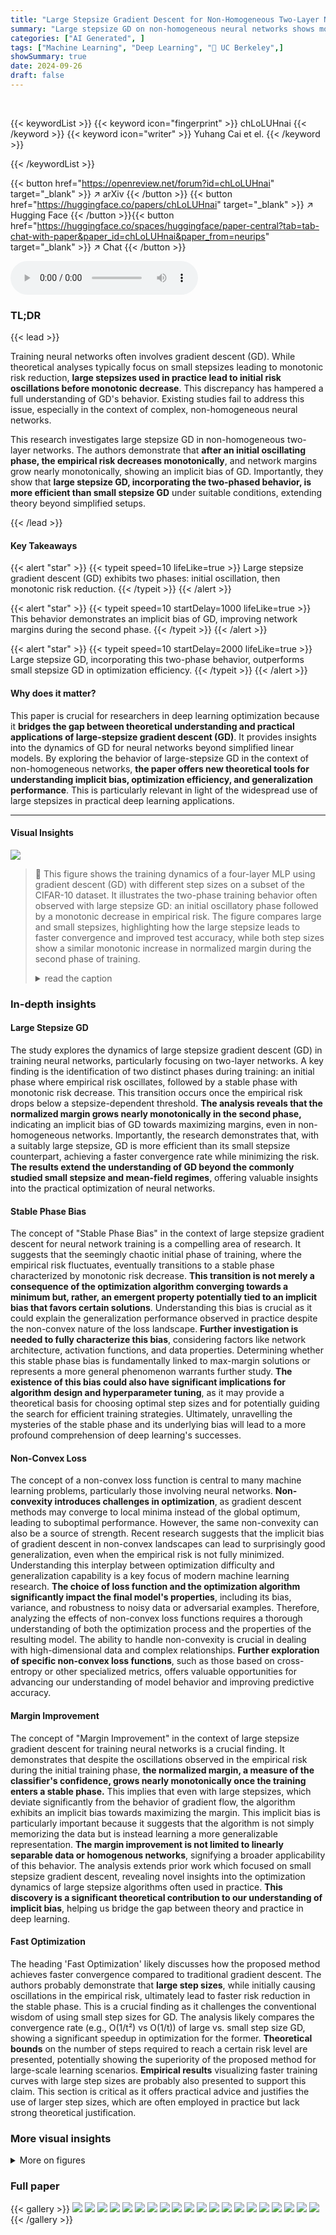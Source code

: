 ```yaml
---
title: "Large Stepsize Gradient Descent for Non-Homogeneous Two-Layer Networks: Margin Improvement and Fast Optimization"
summary: "Large stepsize GD on non-homogeneous neural networks shows monotonic risk reduction after an initial oscillating phase, demonstrating implicit bias and optimization gains."
categories: ["AI Generated", ]
tags: ["Machine Learning", "Deep Learning", "🏢 UC Berkeley",]
showSummary: true
date: 2024-09-26
draft: false
---
```


<br>

{{< keywordList >}}
{{< keyword icon="fingerprint" >}} chLoLUHnai {{< /keyword >}}
{{< keyword icon="writer" >}} Yuhang Cai et el. {{< /keyword >}}
 
{{< /keywordList >}}

{{< button href="https://openreview.net/forum?id=chLoLUHnai" target="_blank" >}}
↗ arXiv
{{< /button >}}
{{< button href="https://huggingface.co/papers/chLoLUHnai" target="_blank" >}}
↗ Hugging Face
{{< /button >}}{{< button href="https://huggingface.co/spaces/huggingface/paper-central?tab=tab-chat-with-paper&paper_id=chLoLUHnai&paper_from=neurips" target="_blank" >}}
↗ Chat
{{< /button >}}




<audio controls>
    <source src="https://ai-paper-reviewer.com/chLoLUHnai/podcast.wav" type="audio/wav">
    Your browser does not support the audio element.
</audio>


### TL;DR


{{< lead >}}

Training neural networks often involves gradient descent (GD).  While theoretical analyses typically focus on small stepsizes leading to monotonic risk reduction, **large stepsizes used in practice lead to initial risk oscillations before monotonic decrease**. This discrepancy has hampered a full understanding of GD's behavior.  Existing studies fail to address this issue, especially in the context of complex, non-homogeneous neural networks.

This research investigates large stepsize GD in non-homogeneous two-layer networks. The authors demonstrate that **after an initial oscillating phase, the empirical risk decreases monotonically**, and network margins grow nearly monotonically, showing an implicit bias of GD. Importantly, they show that **large stepsize GD, incorporating the two-phased behavior, is more efficient than small stepsize GD** under suitable conditions, extending theory beyond simplified setups.

{{< /lead >}}


#### Key Takeaways

{{< alert "star" >}}
{{< typeit speed=10 lifeLike=true >}} Large stepsize gradient descent (GD) exhibits two phases: initial oscillation, then monotonic risk reduction. {{< /typeit >}}
{{< /alert >}}

{{< alert "star" >}}
{{< typeit speed=10 startDelay=1000 lifeLike=true >}} This behavior demonstrates an implicit bias of GD, improving network margins during the second phase. {{< /typeit >}}
{{< /alert >}}

{{< alert "star" >}}
{{< typeit speed=10 startDelay=2000 lifeLike=true >}} Large stepsize GD, incorporating this two-phase behavior, outperforms small stepsize GD in optimization efficiency. {{< /typeit >}}
{{< /alert >}}

#### Why does it matter?
This paper is crucial for researchers in deep learning optimization because it **bridges the gap between theoretical understanding and practical applications of large-stepsize gradient descent (GD)**. It provides insights into the dynamics of GD for neural networks beyond simplified linear models. By exploring the behavior of large-stepsize GD in the context of non-homogeneous networks, **the paper offers new theoretical tools for understanding implicit bias, optimization efficiency, and generalization performance**. This is particularly relevant in light of the widespread use of large stepsizes in practical deep learning applications.

------
#### Visual Insights



![](https://ai-paper-reviewer.com/chLoLUHnai/figures_1_1.jpg)

> 🔼 This figure shows the training dynamics of a four-layer MLP using gradient descent (GD) with different step sizes on a subset of the CIFAR-10 dataset.  It illustrates the two-phase training behavior often observed with large stepsize GD: an initial oscillatory phase followed by a monotonic decrease in empirical risk.  The figure compares large and small stepsizes, highlighting how the large stepsize leads to faster convergence and improved test accuracy, while both step sizes show a similar monotonic increase in normalized margin during the second phase of training.
> <details>
> <summary>read the caption</summary>
> Figure 1: The behavior of (GD) for optimizing a non-homogenous four-layer MLP with GELU activation function on a subset of CIFAR-10 dataset. We randomly sample 6,000 data with labels “airplane” and “automobile” from CIFAR-10 dataset. The normalized margin is defined as mini∈[n] Yif (wt; xi)/||wt||4, which is close to (3). The blue curves correspond to GD with a large stepsize ที = 0.2, where the empirical risk oscillates in the first phase but decreases monotonically in the second phase. The orange curves correspond to GD with a small stepsize ῆ = 0.005, where the empirical risk decreases monotonically. Furthermore, Figure 1(b) suggests the normalized margins of both two curves increase and converge in the stable phases. Finally, Figure 1(c) suggests that large stepsize achieves a better test accuracy, consistent with larger-scale learning experiment [Hoffer et al., 2017, Goyal et al., 2017].
> </details>







### In-depth insights


#### Large Stepsize GD
The study explores the dynamics of large stepsize gradient descent (GD) in training neural networks, particularly focusing on two-layer networks.  A key finding is the identification of two distinct phases during training: an initial phase where empirical risk oscillates, followed by a stable phase with monotonic risk decrease. This transition occurs once the empirical risk drops below a stepsize-dependent threshold. **The analysis reveals that the normalized margin grows nearly monotonically in the second phase,** indicating an implicit bias of GD towards maximizing margins, even in non-homogeneous networks.  Importantly, the research demonstrates that, with a suitably large stepsize, GD is more efficient than its small stepsize counterpart, achieving a faster convergence rate while minimizing the risk.  **The results extend the understanding of GD beyond the commonly studied small stepsize and mean-field regimes**, offering valuable insights into the practical optimization of neural networks.

#### Stable Phase Bias
The concept of "Stable Phase Bias" in the context of large stepsize gradient descent for neural network training is a compelling area of research.  It suggests that the seemingly chaotic initial phase of training, where the empirical risk fluctuates, eventually transitions to a stable phase characterized by monotonic risk decrease. **This transition is not merely a consequence of the optimization algorithm converging towards a minimum but, rather, an emergent property potentially tied to an implicit bias that favors certain solutions**.  Understanding this bias is crucial as it could explain the generalization performance observed in practice despite the non-convex nature of the loss landscape.  **Further investigation is needed to fully characterize this bias**, considering factors like network architecture, activation functions, and data properties. Determining whether this stable phase bias is fundamentally linked to max-margin solutions or represents a more general phenomenon warrants further study.  **The existence of this bias could also have significant implications for algorithm design and hyperparameter tuning**, as it may provide a theoretical basis for choosing optimal step sizes and for potentially guiding the search for efficient training strategies.  Ultimately, unravelling the mysteries of the stable phase and its underlying bias will lead to a more profound comprehension of deep learning's successes.

#### Non-Convex Loss
The concept of a non-convex loss function is central to many machine learning problems, particularly those involving neural networks.  **Non-convexity introduces challenges in optimization**, as gradient descent methods may converge to local minima instead of the global optimum, leading to suboptimal performance.  However, the same non-convexity can also be a source of strength. Recent research suggests that the implicit bias of gradient descent in non-convex landscapes can lead to surprisingly good generalization, even when the empirical risk is not fully minimized.  Understanding this interplay between optimization difficulty and generalization capability is a key focus of modern machine learning research.  **The choice of loss function and the optimization algorithm significantly impact the final model's properties**, including its bias, variance, and robustness to noisy data or adversarial examples. Therefore, analyzing the effects of non-convex loss functions requires a thorough understanding of both the optimization process and the properties of the resulting model. The ability to handle non-convexity is crucial in dealing with high-dimensional data and complex relationships.  **Further exploration of specific non-convex loss functions**, such as those based on cross-entropy or other specialized metrics, offers valuable opportunities for advancing our understanding of model behavior and improving predictive accuracy.

#### Margin Improvement
The concept of "Margin Improvement" in the context of large stepsize gradient descent for training neural networks is a crucial finding.  It demonstrates that despite the oscillations observed in the empirical risk during the initial training phase, **the normalized margin, a measure of the classifier's confidence, grows nearly monotonically once the training enters a stable phase.** This implies that even with large stepsizes, which deviate significantly from the behavior of gradient flow, the algorithm exhibits an implicit bias towards maximizing the margin. This implicit bias is particularly important because it suggests that the algorithm is not simply memorizing the data but is instead learning a more generalizable representation.  **The margin improvement is not limited to linearly separable data or homogenous networks**, signifying a broader applicability of this behavior. The analysis extends prior work which focused on small stepsize gradient descent, revealing novel insights into the optimization dynamics of large stepsize algorithms often used in practice.  **This discovery is a significant theoretical contribution to our understanding of implicit bias**, helping us bridge the gap between theory and practice in deep learning.

#### Fast Optimization
The heading 'Fast Optimization' likely discusses how the proposed method achieves faster convergence compared to traditional gradient descent.  The authors probably demonstrate that **large step sizes**, while initially causing oscillations in the empirical risk, ultimately lead to faster risk reduction in the stable phase. This is a crucial finding as it challenges the conventional wisdom of using small step sizes for GD.  The analysis likely compares the convergence rate (e.g., O(1/t²) vs O(1/t)) of large vs. small step size GD, showing a significant speedup in optimization for the former. **Theoretical bounds** on the number of steps required to reach a certain risk level are presented, potentially showing the superiority of the proposed method for large-scale learning scenarios.  **Empirical results** visualizing faster training curves with large step sizes are probably also presented to support this claim. This section is critical as it offers practical advice and justifies the use of larger step sizes, which are often employed in practice but lack strong theoretical justification.


### More visual insights

<details>
<summary>More on figures
</summary>


![](https://ai-paper-reviewer.com/chLoLUHnai/figures_8_1.jpg)

> 🔼 This figure shows the training dynamics of a four-layer MLP on a subset of CIFAR-10 using gradient descent (GD) with different step sizes.  The plots illustrate the empirical risk, normalized margin, and test accuracy over training iterations. The key observation is that a larger step size leads to an initial oscillatory phase in the empirical risk, followed by a monotonic decrease, while a smaller step size results in a consistently monotonic decrease. Despite the initial oscillations, the larger step size achieves a better test accuracy and a similar final normalized margin as the smaller step size.
> <details>
> <summary>read the caption</summary>
> Figure 1: The behavior of (GD) for optimizing a non-homogenous four-layer MLP with GELU activation function on a subset of CIFAR-10 dataset. We randomly sample 6,000 data with labels “airplane” and “automobile” from CIFAR-10 dataset. The normalized margin is defined as mini∈[n] Yif (wt; xi)/||wt||4, which is close to (3). The blue curves correspond to GD with a large stepsize ที = 0.2, where the empirical risk oscillates in the first phase but decreases monotonically in the second phase. The orange curves correspond to GD with a small stepsize ῆ = 0.005, where the empirical risk decreases monotonically. Furthermore, Figure 1(b) suggests the normalized margins of both two curves increase and converge in the stable phases. Finally, Figure 1(c) suggests that large stepsize achieves a better test accuracy, consistent with larger-scale learning experiment [Hoffer et al., 2017, Goyal et al., 2017].
> </details>



![](https://ai-paper-reviewer.com/chLoLUHnai/figures_34_1.jpg)

> 🔼 Figure 2 displays the results of experiments conducted on two-layer neural networks with leaky softplus activation. Two datasets are used: a synthetic XOR dataset and a subset of CIFAR-10.  The plots show the empirical risk, asymptotic convergence rate, and normalized margin for different step sizes of Gradient Descent (GD).  The results demonstrate that larger step sizes lead to faster optimization, an asymptotic convergence rate of O(1/(ῆt)), and a nearly monotonically increasing normalized margin during the stable phase, aligning with the paper's theoretical analysis.
> <details>
> <summary>read the caption</summary>
> Figure 2: Behavior of (GD) for two-layer networks (2) with leaky softplus activation function (see Example 3.1 with c = 0.5). We consider an XOR dataset and a subset of CIFAR-10 dataset. In both cases, we observe that (1) GD with a large stepsize achieves a faster optimization compared to GD with a small stepsize, (2) the asymptotic convergence rate of the empirical risk is O(1/(ῆt)), and (3) in the stable phase, the normalized margin (nearly) monotonically increases. These observations are consistent with our theoretical understanding of large stepsize GD. More details about the experiments are explained in Section 5.
> </details>



![](https://ai-paper-reviewer.com/chLoLUHnai/figures_35_1.jpg)

> 🔼 The figure shows the empirical risk, asymptotic convergence rate, and normalized margin for gradient descent (GD) using different step sizes on two-layer neural networks. The experiments were performed on an XOR dataset and a subset of the CIFAR-10 dataset. The results demonstrate that using a large step size leads to faster optimization and a nearly monotonically increasing normalized margin in the stable phase, which is consistent with the theoretical findings.
> <details>
> <summary>read the caption</summary>
> Figure 2: Behavior of (GD) for two-layer networks (2) with leaky softplus activation function (see Example 3.1 with c = 0.5). We consider an XOR dataset and a subset of CIFAR-10 dataset. In both cases, we observe that (1) GD with a large stepsize achieves a faster optimization compared to GD with a small stepsize, (2) the asymptotic convergence rate of the empirical risk is O(1/(ῆt)), and (3) in the stable phase, the normalized margin (nearly) monotonically increases. These observations are consistent with our theoretical understanding of large stepsize GD. More details about the experiments are explained in Section 5.
> </details>



![](https://ai-paper-reviewer.com/chLoLUHnai/figures_35_2.jpg)

> 🔼 The figure shows training loss and normalized margins for a two-layer neural network with leaky softplus activation trained on a synthetic dataset.  Despite individual neurons having negative margins, the overall network margin increases and becomes positive, illustrating the model's behavior even with non-monotonic risk.
> <details>
> <summary>read the caption</summary>
> Figure 4: Training loss and margins of a two-layer network with leaky softplus activations on a synthetic linear separable dataset. There are five samples in the dataset, which are ((0.05, 1, 2), 1), ((0.05, −2, 1), 1), ((−1, 0, 2), −1), ((0.05, -2, -2), 1), ((0.05, 1, -2), 1). The max margin direction is (1,0,0) with a normalized margin of 0.05. The network only has two neurons with fixed weights 1/2 and -1/2. The leaky softplus activation is f(x) = (x + ¢(x))/2, where ∮ is the softplus activation. The stepsize is 3. We can observe that both neurons have negative margins during the training, while the network's margin increases and becomes positive.
> </details>



</details>






### Full paper

{{< gallery >}}
<img src="https://ai-paper-reviewer.com/chLoLUHnai/1.png" class="grid-w50 md:grid-w33 xl:grid-w25" />
<img src="https://ai-paper-reviewer.com/chLoLUHnai/2.png" class="grid-w50 md:grid-w33 xl:grid-w25" />
<img src="https://ai-paper-reviewer.com/chLoLUHnai/3.png" class="grid-w50 md:grid-w33 xl:grid-w25" />
<img src="https://ai-paper-reviewer.com/chLoLUHnai/4.png" class="grid-w50 md:grid-w33 xl:grid-w25" />
<img src="https://ai-paper-reviewer.com/chLoLUHnai/5.png" class="grid-w50 md:grid-w33 xl:grid-w25" />
<img src="https://ai-paper-reviewer.com/chLoLUHnai/6.png" class="grid-w50 md:grid-w33 xl:grid-w25" />
<img src="https://ai-paper-reviewer.com/chLoLUHnai/7.png" class="grid-w50 md:grid-w33 xl:grid-w25" />
<img src="https://ai-paper-reviewer.com/chLoLUHnai/8.png" class="grid-w50 md:grid-w33 xl:grid-w25" />
<img src="https://ai-paper-reviewer.com/chLoLUHnai/9.png" class="grid-w50 md:grid-w33 xl:grid-w25" />
<img src="https://ai-paper-reviewer.com/chLoLUHnai/10.png" class="grid-w50 md:grid-w33 xl:grid-w25" />
<img src="https://ai-paper-reviewer.com/chLoLUHnai/11.png" class="grid-w50 md:grid-w33 xl:grid-w25" />
<img src="https://ai-paper-reviewer.com/chLoLUHnai/12.png" class="grid-w50 md:grid-w33 xl:grid-w25" />
<img src="https://ai-paper-reviewer.com/chLoLUHnai/13.png" class="grid-w50 md:grid-w33 xl:grid-w25" />
<img src="https://ai-paper-reviewer.com/chLoLUHnai/14.png" class="grid-w50 md:grid-w33 xl:grid-w25" />
<img src="https://ai-paper-reviewer.com/chLoLUHnai/15.png" class="grid-w50 md:grid-w33 xl:grid-w25" />
<img src="https://ai-paper-reviewer.com/chLoLUHnai/16.png" class="grid-w50 md:grid-w33 xl:grid-w25" />
<img src="https://ai-paper-reviewer.com/chLoLUHnai/17.png" class="grid-w50 md:grid-w33 xl:grid-w25" />
<img src="https://ai-paper-reviewer.com/chLoLUHnai/18.png" class="grid-w50 md:grid-w33 xl:grid-w25" />
<img src="https://ai-paper-reviewer.com/chLoLUHnai/19.png" class="grid-w50 md:grid-w33 xl:grid-w25" />
<img src="https://ai-paper-reviewer.com/chLoLUHnai/20.png" class="grid-w50 md:grid-w33 xl:grid-w25" />
{{< /gallery >}}